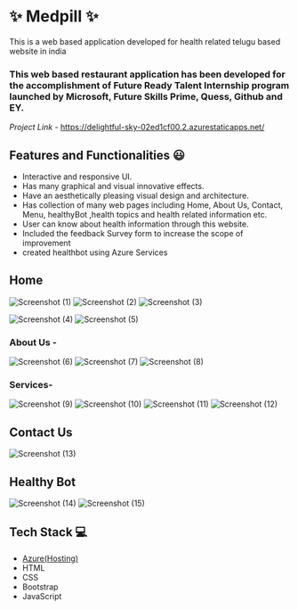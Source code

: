 # ✨ Medpill  ✨

This is a web based application developed for health related telugu based website in india

### This web based restaurant application has been developed for the accomplishment of Future Ready Talent Internship program launched by Microsoft, Future Skills Prime, Quess, Github and EY.


*Project Link* - https://delightful-sky-02ed1cf00.2.azurestaticapps.net/



## Features and Functionalities 😃

- Interactive and responsive UI.
- Has many graphical and visual innovative effects.
- Have an aesthetically pleasing visual design and architecture.
- Has collection of many web pages including Home, About Us, Contact, Menu, healthyBot ,health topics and health related information etc.
- User can know about health information through this website.
- Included the feedback Survey form to increase the scope of improvement 
- created healthbot using Azure Services

## Home
![Screenshot (1)](https://user-images.githubusercontent.com/119719652/206374111-d49c90a1-5604-4377-885c-e06ae0decea8.png)
![Screenshot (2)](https://user-images.githubusercontent.com/119719652/206374195-b446f364-04da-4b26-9569-d2a18ff432d8.png)
![Screenshot (3)](https://user-images.githubusercontent.com/119719652/206374228-513f34bb-dd49-4720-a8b0-57d8e2cba4ef.png)


![Screenshot (4)](https://user-images.githubusercontent.com/119719652/206374287-329c3c9b-d182-40c5-8a73-a760a62b2de3.png)
![Screenshot (5)](https://user-images.githubusercontent.com/119719652/206374439-5e557a62-9378-43f1-937f-a26cbb37ba8a.png)

### About Us -
![Screenshot (6)](https://user-images.githubusercontent.com/119719652/206374578-2586da2a-20f1-4d00-b762-e513014b50e8.png)
![Screenshot (7)](https://user-images.githubusercontent.com/119719652/206374611-f29aad13-c86c-4173-a32f-fd898da89eac.png)
![Screenshot (8)](https://user-images.githubusercontent.com/119719652/206374653-260614c8-ca11-4f0c-864e-bf4ac81f3f01.png)






### Services-
![Screenshot (9)](https://user-images.githubusercontent.com/119719652/206374877-76f2830f-fd1a-4d58-8405-72c30ce4cc36.png)
![Screenshot (10)](https://user-images.githubusercontent.com/119719652/206374924-6d7246a8-eb83-4bcc-a74e-94b054d0faa7.png)
![Screenshot (11)](https://user-images.githubusercontent.com/119719652/206374945-5618600e-90c3-49c3-8a85-d19b135b3f81.png)
![Screenshot (12)](https://user-images.githubusercontent.com/119719652/206374971-540c4651-c279-45f2-b10c-c4f870a71293.png)




## Contact Us

![Screenshot (13)](https://user-images.githubusercontent.com/119719652/206375049-47a7de34-6e54-4e58-a13f-4ccab6a4df43.png)



## Healthy Bot
![Screenshot (14)](https://user-images.githubusercontent.com/119719652/206375170-c8e3a8a7-935b-484d-81a9-35dc95c19523.png)
![Screenshot (15)](https://user-images.githubusercontent.com/119719652/206375298-59b3dd69-e108-4122-a5e6-d860c9834830.png)




## Tech Stack 💻

- [Azure(Hosting)](https://azure.microsoft.com/en-in/features/azure-portal/)
- HTML
- CSS
- Bootstrap
- JavaScript

